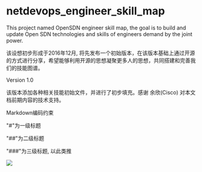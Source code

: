 # netdevops_engineer_skill_map

This project named OpenSDN engineer skill map, the goal is to build and update Open SDN technologies and skills of engineers demand by the joint power.

该设想初步形成于2016年12月, 将先发布一个初始版本，在该版本基础上通过开源的方式进行分享，希望能够利用开源的思想凝聚更多人的思想，共同搭建和完善我们的技能图谱。

Version 1.0

该版本添加各种相关技能初始文件，并进行了初步填充。感谢 余欣(Cisco) 对本文档前期内容的技术支持。

Markdown编码约束

"#"为一级标题

"##"为二级标题

"###"为三级标题, 以此类推

![](http://7xnzbp.com1.z0.glb.clouddn.com/wp-content-uploads/2017/03/netdevops_engineer_skill_map_1_1.png)
